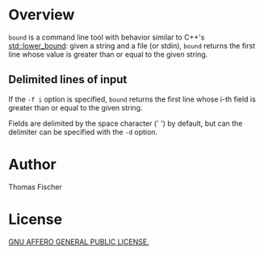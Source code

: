 # Overview

`bound` is a command line tool with behavior similar to C++'s [std::lower_bound](https://en.cppreference.com/w/cpp/algorithm/lower_bound): given a string and a file (or stdin), `bound` returns the first line whose value is greater than or equal to the given string.

## Delimited lines of input

If the `-f i` option is specified, `bound` returns the first line whose i-th field is greater than or equal to the given string.

Fields are delimited by the space character (' ') by default, but can the delimiter can be specified with the `-d` option.

# Author

Thomas Fischer

# License

[GNU AFFERO GENERAL PUBLIC LICENSE.](https://www.gnu.org/licenses/agpl-3.0.txt)
